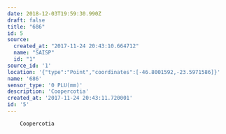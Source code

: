 ```yaml
---
date: 2018-12-03T19:59:30.990Z
draft: false
title: "686"
id: 5
source:
  created_at: "2017-11-24 20:43:10.664712"
  name: "SAISP"
  id: "1"
source_id: '1'
location: '{"type":"Point","coordinates":[-46.8001592,-23.5971586]}'
name: '686'
sensor_type: '0 PLU(mm)'
description: 'Coopercotia'
created_at: '2017-11-24 20:43:11.720001'
id: '5'
---
```

		Coopercotia